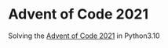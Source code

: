 # Advent of Code 2021
Solving the [Advent of Code 2021](https://adventofcode.com/2021) in Python3.10
